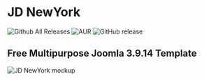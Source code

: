 # JD NewYork
![Github All Releases](https://img.shields.io/github/downloads/joomdev/jd_newyork/total.svg)
![AUR](https://img.shields.io/aur/license/yaourt.svg)
![GitHub release](https://img.shields.io/github/release/joomdev/jd_newyork.svg)

## Free Multipurpose Joomla 3.9.14 Template

![JD NewYork mockup](https://www.joomdev.com/images/jd_newyork_mockup.jpg)
